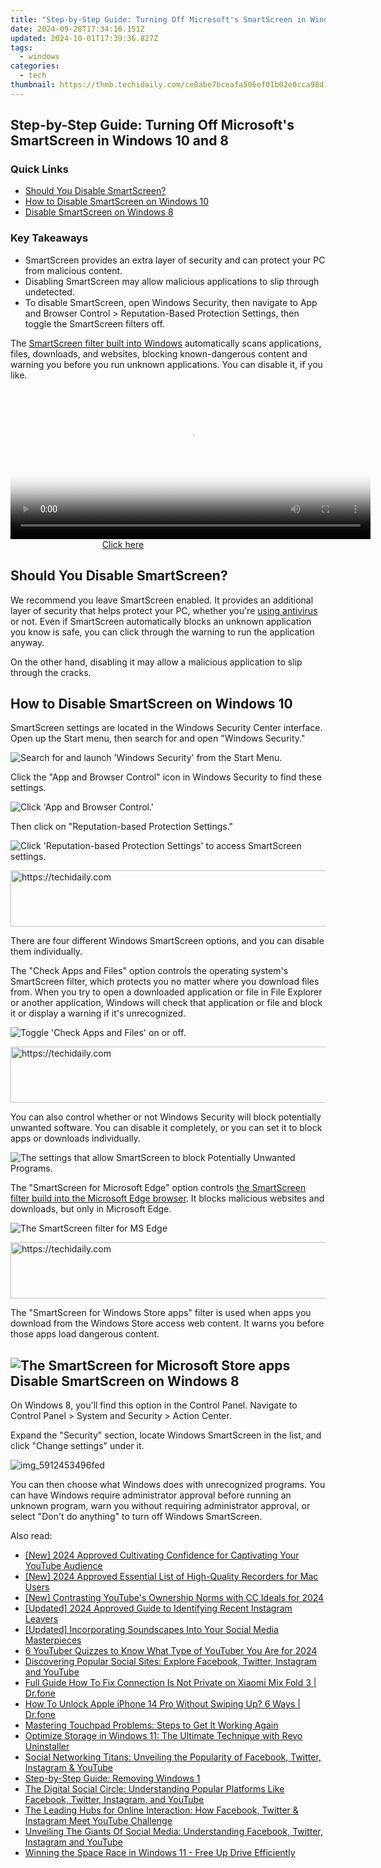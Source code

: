 ```yaml
---
title: "Step-by-Step Guide: Turning Off Microsoft's SmartScreen in Windows 10 and 8"
date: 2024-09-28T17:34:16.151Z
updated: 2024-10-01T17:39:36.827Z
tags:
  - windows
categories:
  - tech
thumbnail: https://thmb.techidaily.com/ce0abe7bceafa506ef01b02e0cca98d1b8784a39806b1bd354e228c0f30acb54.jpg
---
```


## Step-by-Step Guide: Turning Off Microsoft's SmartScreen in Windows 10 and 8

### Quick Links

* [Should You Disable SmartScreen?](https://some-approaches.techidaily.com/pleasurable-stream-capture-evaluation-for-2024/)
* [How to Disable SmartScreen on Windows 10](https://ios-unlock.techidaily.com/how-to-remove-and-reset-face-id-on-iphone-xs-by-drfone-ios/)
* [Disable SmartScreen on Windows 8](https://ai-video-tools.techidaily.com/updated-maximize-your-online-presence-10-best-free-video-hosting-sites-for-2024/)

### Key Takeaways

* SmartScreen provides an extra layer of security and can protect your PC from malicious content.
* Disabling SmartScreen may allow malicious applications to slip through undetected.
* To disable SmartScreen, open Windows Security, then navigate to App and Browser Control > Reputation-Based Protection Settings, then toggle the SmartScreen filters off.

 The [SmartScreen filter built into Windows](https://instagram-video-recordings.techidaily.com/updated-your-ultimate-method-for-mobile-igtv-downloads/) automatically scans applications, files, downloads, and websites, blocking known-dangerous content and warning you before you run unknown applications. You can disable it, if you like.

<!-- affiliate ads begin -->
<span id="1983446">
					<video width="576" height="240" style="cursor:pointer"
           poster="//a.impactradius-go.com/display-clicktoplayimage/1983446.png"
           onclick="if(!this.playClicked){this.play();this.setAttribute('controls',true);this.playClicked=true;}">
	   <source src="//a.impactradius-go.com/display-ad/22993-1983446">
	   <img src="//a.impactradius-go.com/display-clicktoplayimage/1983446.png" style="border: none; height: 100%; width: 100%; object-fit: contain">
	</video>
	<div style="width:360px;text-align:center"><a href="javascript:window.open(decodeURIComponent('https%3A%2F%2Fhomestyler.sjv.io%2Fc%2F5597632%2F1983446%2F22993'), '_blank');void(0);">Click here</a></div>
</span>
<img height="0" width="0" src="https://imp.pxf.io/i/5597632/1983446/22993" style="position:absolute;visibility:hidden;" border="0" />
<!-- affiliate ads end -->

##  Should You Disable SmartScreen? 

 We recommend you leave SmartScreen enabled. It provides an additional layer of security that helps protect your PC, whether you're [using antivirus](https://hardware-updates.techidaily.com/unveiling-the-power-of-the-lenovo-legion-pro-5i-gen-9-an-exceptional-gaming-laptop-with-an-excellent-price-tag/) or not. Even if SmartScreen automatically blocks an unknown application you know is safe, you can click through the warning to run the application anyway. 

 On the other hand, disabling it may allow a malicious application to slip through the cracks. 

##  How to Disable SmartScreen on Windows 10

 SmartScreen settings are located in the Windows Security Center interface. Open up the Start menu, then search for and open "Windows Security." 

![Search for and launch 'Windows Security' from the Start Menu.](https://static1.howtogeekimages.com/wordpress/wp-content/uploads/2024/01/1-launch-windows-security.png) 

 Click the "App and Browser Control" icon in Windows Security to find these settings.

![Click 'App and Browser Control.'](https://static1.howtogeekimages.com/wordpress/wp-content/uploads/2024/01/2-app-and-browser-control.png) 

 Then click on "Reputation-based Protection Settings." 

![Click 'Reputation-based Protection Settings' to access SmartScreen settings.](https://static1.howtogeekimages.com/wordpress/wp-content/uploads/2024/01/3-reputation.png) 

<!-- affiliate ads begin -->
<a href="https://zebaoaffiliateprogram.pxf.io/c/5597632/2137972/21526" target="_top" id="2137972">
  <img src="//a.impactradius-go.com/display-ad/21526-2137972" border="0" alt="https://techidaily.com" width="728" height="90"/>
</a>
<img height="0" width="0" src="https://zebaoaffiliateprogram.pxf.io/i/5597632/2137972/21526" style="position:absolute;visibility:hidden;" border="0" />
<!-- affiliate ads end -->

 There are four different Windows SmartScreen options, and you can disable them individually. 

 The "Check Apps and Files" option controls the operating system's SmartScreen filter, which protects you no matter where you download files from. When you try to open a downloaded application or file in File Explorer or another application, Windows will check that application or file and block it or display a warning if it's unrecognized.

![Toggle 'Check Apps and Files' on or off.](https://static1.howtogeekimages.com/wordpress/wp-content/uploads/2024/01/5-check-apps-and-files-1.png) 

<!-- affiliate ads begin -->
<a href="https://appsumo.8odi.net/c/5597632/2151869/7443" target="_top" id="2151869">
  <img src="//a.impactradius-go.com/display-ad/7443-2151869" border="0" alt="https://techidaily.com" width="728" height="90"/>
</a>
<img height="0" width="0" src="https://appsumo.8odi.net/i/5597632/2151869/7443" style="position:absolute;visibility:hidden;" border="0" />
<!-- affiliate ads end -->

 You can also control whether or not Windows Security will block potentially unwanted software. You can disable it completely, or you can set it to block apps or downloads individually. 

![The settings that allow SmartScreen to block Potentially Unwanted Programs.](https://static1.howtogeekimages.com/wordpress/wp-content/uploads/2024/01/6-block-pups.png) 

 The "SmartScreen for Microsoft Edge" option controls [the SmartScreen filter build into the Microsoft Edge browser](https://ios-unlock.techidaily.com/in-2024-detailed-review-of-doctorsim-unlock-service-for-iphone-8-plus-by-drfone-ios/). It blocks malicious websites and downloads, but only in Microsoft Edge.

![The SmartScreen filter for MS Edge](https://static1.howtogeekimages.com/wordpress/wp-content/uploads/2024/01/4-smartscreen-for-microsoft-edge.png) 

<!-- affiliate ads begin -->
<a href="https://aligracehair.sjv.io/c/5597632/2036501/19272" target="_top" id="2036501">
  <img src="//a.impactradius-go.com/display-ad/19272-2036501" border="0" alt="https://techidaily.com" width="728" height="90"/>
</a>
<img height="0" width="0" src="https://aligracehair.sjv.io/i/5597632/2036501/19272" style="position:absolute;visibility:hidden;" border="0" />
<!-- affiliate ads end -->

 The "SmartScreen for Windows Store apps" filter is used when apps you download from the Windows Store access web content. It warns you before those apps load dangerous content.

## ![The SmartScreen for Microsoft Store apps](https://static0.howtogeekimages.com/wordpress/wp-content/uploads/2024/01/for-windows-smartscreen.png)Disable SmartScreen on Windows 8

 On Windows 8, you'll find this option in the Control Panel. Navigate to Control Panel > System and Security > Action Center.

 Expand the "Security" section, locate Windows SmartScreen in the list, and click "Change settings" under it.

![img_5912453496fed](https://static1.howtogeekimages.com/wordpress/wp-content/uploads/2017/05/img_5912453496fed.png) 

 You can then choose what Windows does with unrecognized programs. You can have Windows require administrator approval before running an unknown program, warn you without requiring administrator approval, or select "Don't do anything" to turn off Windows SmartScreen.

<ins class="adsbygoogle"
     style="display:block"
     data-ad-format="autorelaxed"
     data-ad-client="ca-pub-7571918770474297"
     data-ad-slot="1223367746"></ins>

<ins class="adsbygoogle"
     style="display:block"
     data-ad-client="ca-pub-7571918770474297"
     data-ad-slot="8358498916"
     data-ad-format="auto"
     data-full-width-responsive="true"></ins>

<span class="atpl-alsoreadstyle">Also read:</span>
<div><ul>
<li><a href="https://youtube-tips.techidaily.com/024-approved-cultivating-confidence-for-captivating-your-youtube-audience/"><u>[New] 2024 Approved Cultivating Confidence for Captivating Your YouTube Audience</u></a></li>
<li><a href="https://digital-screen-recording.techidaily.com/new-2024-approved-essential-list-of-high-quality-recorders-for-mac-users/"><u>[New] 2024 Approved Essential List of High-Quality Recorders for Mac Users</u></a></li>
<li><a href="https://facebook-record-videos.techidaily.com/new-contrasting-youtubes-ownership-norms-with-cc-ideals-for-2024/"><u>[New] Contrasting YouTube's Ownership Norms with CC Ideals for 2024</u></a></li>
<li><a href="https://instagram-videos.techidaily.com/updated-2024-approved-guide-to-identifying-recent-instagram-leavers/"><u>[Updated] 2024 Approved Guide to Identifying Recent Instagram Leavers</u></a></li>
<li><a href="https://some-techniques.techidaily.com/updated-incorporating-soundscapes-into-your-social-media-masterpieces/"><u>[Updated] Incorporating Soundscapes Into Your Social Media Masterpieces</u></a></li>
<li><a href="https://youtube-video-recordings.techidaily.com/6-youtuber-quizzes-to-know-what-type-of-youtuber-you-are-for-2024/"><u>6 YouTuber Quizzes to Know What Type of YouTuber You Are for 2024</u></a></li>
<li><a href="https://win-forum.techidaily.com/discovering-popular-social-sites-explore-facebook-twitter-instagram-and-youtube/"><u>Discovering Popular Social Sites: Explore Facebook, Twitter, Instagram and YouTube</u></a></li>
<li><a href="https://howto.techidaily.com/full-guide-how-to-fix-connection-is-not-private-on-xiaomi-mix-fold-3-drfone-by-drfone-fix-android-problems-fix-android-problems/"><u>Full Guide How To Fix Connection Is Not Private on Xiaomi Mix Fold 3 | Dr.fone</u></a></li>
<li><a href="https://iphone-unlock.techidaily.com/how-to-unlock-apple-iphone-14-pro-without-swiping-up-6-ways-drfone-by-drfone-ios/"><u>How To Unlock Apple iPhone 14 Pro Without Swiping Up? 6 Ways | Dr.fone</u></a></li>
<li><a href="https://common-error.techidaily.com/mastering-touchpad-problems-steps-to-get-it-working-again/"><u>Mastering Touchpad Problems: Steps to Get It Working Again</u></a></li>
<li><a href="https://win-forum.techidaily.com/optimize-storage-in-windows-11-the-ultimate-technique-with-revo-uninstaller/"><u>Optimize Storage in Windows 11: The Ultimate Technique with Revo Uninstaller</u></a></li>
<li><a href="https://win-forum.techidaily.com/social-networking-titans-unveiling-the-popularity-of-facebook-twitter-instagram-and-youtube/"><u>Social Networking Titans: Unveiling the Popularity of Facebook, Twitter, Instagram & YouTube</u></a></li>
<li><a href="https://win-forum.techidaily.com/step-by-step-guide-removing-windows-1/"><u>Step-by-Step Guide: Removing Windows 1</u></a></li>
<li><a href="https://win-forum.techidaily.com/the-digital-social-circle-understanding-popular-platforms-like-facebook-twitter-instagram-and-youtube/"><u>The Digital Social Circle: Understanding Popular Platforms Like Facebook, Twitter, Instagram, and YouTube</u></a></li>
<li><a href="https://win-forum.techidaily.com/the-leading-hubs-for-online-interaction-how-facebook-twitter-and-instagram-meet-youtube-challenge/"><u>The Leading Hubs for Online Interaction: How Facebook, Twitter & Instagram Meet YouTube Challenge</u></a></li>
<li><a href="https://win-forum.techidaily.com/unveiling-the-giants-of-social-media-understanding-facebook-twitter-instagram-and-youtube/"><u>Unveiling The Giants Of Social Media: Understanding Facebook, Twitter, Instagram and YouTube</u></a></li>
<li><a href="https://win-forum.techidaily.com/winning-the-space-race-in-windows-11-free-up-drive-efficiently/"><u>Winning the Space Race in Windows 11 - Free Up Drive Efficiently</u></a></li>
</ul></div>


